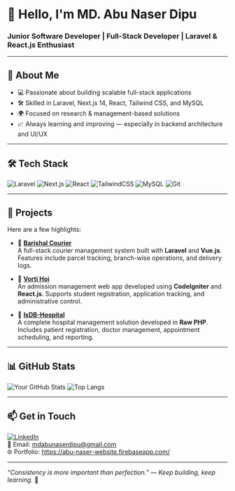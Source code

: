 # 👋 Hello, I'm MD. Abu Naser Dipu  
### Junior Software Developer | Full-Stack Developer | Laravel & React.js Enthusiast

---

## 🧠 About Me
- 💻 Passionate about building scalable full-stack applications
- 🛠️ Skilled in Laravel, Next.js 14, React, Tailwind CSS, and MySQL
- 🌍 Focused on research & management-based solutions
- 📈 Always learning and improving — especially in backend architecture and UI/UX

---

## 🛠️ Tech Stack
![Laravel](https://img.shields.io/badge/Laravel-F55247?style=for-the-badge&logo=laravel&logoColor=white)
![Next.js](https://img.shields.io/badge/Next.js-000000?style=for-the-badge&logo=nextdotjs&logoColor=white)
![React](https://img.shields.io/badge/React-20232A?style=for-the-badge&logo=react&logoColor=61DAFB)
![TailwindCSS](https://img.shields.io/badge/TailwindCSS-06B6D4?style=for-the-badge&logo=tailwindcss&logoColor=white)
![MySQL](https://img.shields.io/badge/MySQL-00758F?style=for-the-badge&logo=mysql&logoColor=white)
![Git](https://img.shields.io/badge/Git-F05032?style=for-the-badge&logo=git&logoColor=white)

---

## 🚀 Projects
Here are a few highlights:

- 🔹 **[Barishal Courier](https://github.com/abunaserdipu/courier-management)**  
  A full-stack courier management system built with **Laravel** and **Vue.js**. Features include parcel tracking, branch-wise operations, and delivery logs.

- 🔹 **[Vorti Hoi](https://github.com/abunaserdipu/vorti-hoi)**  
  An admission management web app developed using **CodeIgniter** and **React.js**. Supports student registration, application tracking, and administrative control.

- 🔹 **[IsDB-Hospital](https://github.com/abunaserdipu/hospital_management_system)**  
  A complete hospital management solution developed in **Raw PHP**. Includes patient registration, doctor management, appointment scheduling, and reporting.

---

## 📊 GitHub Stats

![Your GitHub Stats](https://github-readme-stats.vercel.app/api?username=abunaserdipu&show_icons=true&theme=tokyonight)
![Top Langs](https://github-readme-stats.vercel.app/api/top-langs/?username=abunaserdipu&layout=compact&theme=tokyonight)

---

## 📫 Get in Touch

[![LinkedIn](https://img.shields.io/badge/LinkedIn-0077B5?style=flat-square&logo=linkedin&logoColor=white)](https://linkedin.com/in/abunaserdipu)  
📧 Email: mdabunaserdipu@gmail.com  
🌐 Portfolio: https://abu-naser-website.firebaseapp.com/

---

*“Consistency is more important than perfection.” — Keep building, keep learning.* 🚀
